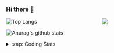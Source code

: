 ### Hi there 👋

<!--
**tao8687/tao8687** is a ✨ _special_ ✨ repository because its `README.md` (this file) appears on your GitHub profile.

Here are some ideas to get you started:

- 🔭 I’m currently working on ...
- 🌱 I’m currently learning ...
- 👯 I’m looking to collaborate on ...
- 🤔 I’m looking for help with ...
- 💬 Ask me about ...
- 📫 How to reach me: ...
- 😄 Pronouns: ...
- ⚡ Fun fact: ...
-->

<img align='right' src="https://media.giphy.com/media/M9gbBd9nbDrOTu1Mqx/giphy.gif" width="240">

  
![Top Langs](https://github-readme-stats.vercel.app/api/top-langs/?username=tao8687&layout=compact&title_color=23238E&text_color=A67D3D)

![Anurag's github stats](https://github-readme-stats.vercel.app/api?username=tao8687&show_icons=true&&text_color=A67D3D&title_color=23238E&show_icons=false&count_private=true&hide=stars)

<details>
  <summary>:zap: Coding Stats</summary>
  <br>
    
<!--START_SECTION:waka-->
![Code Time](http://img.shields.io/badge/Code%20Time-1%2C900%20hrs-blue)

![Profile Views](http://img.shields.io/badge/Profile%20Views-1-blue)

**🐱 My GitHub Data** 

> 📦 1.5 MB Used in GitHub's Storage 
 > 
> 🏆 64 Contributions in the Year 2025
 > 
> 🚫 Not Opted to Hire
 > 
> 📜 62 Public Repositories 
 > 
> 🔑 24 Private Repositories 
 > 
**I'm an Early 🐤** 

```text
🌞 Morning                1667 commits        ██████████████████████░░░   88.67 % 
🌆 Daytime                90 commits          █░░░░░░░░░░░░░░░░░░░░░░░░   04.79 % 
🌃 Evening                119 commits         ██░░░░░░░░░░░░░░░░░░░░░░░   06.33 % 
🌙 Night                  4 commits           ░░░░░░░░░░░░░░░░░░░░░░░░░   00.21 % 
```
📅 **I'm Most Productive on Wednesday** 

```text
Monday                   270 commits         ████░░░░░░░░░░░░░░░░░░░░░   14.36 % 
Tuesday                  256 commits         ███░░░░░░░░░░░░░░░░░░░░░░   13.62 % 
Wednesday                327 commits         ████░░░░░░░░░░░░░░░░░░░░░   17.39 % 
Thursday                 250 commits         ███░░░░░░░░░░░░░░░░░░░░░░   13.30 % 
Friday                   266 commits         ████░░░░░░░░░░░░░░░░░░░░░   14.15 % 
Saturday                 260 commits         ███░░░░░░░░░░░░░░░░░░░░░░   13.83 % 
Sunday                   251 commits         ███░░░░░░░░░░░░░░░░░░░░░░   13.35 % 
```


📊 **This Week I Spent My Time On** 

```text
🕑︎ Time Zone: Asia/Shanghai

💬 Programming Languages: 
C++                      8 hrs 18 mins       ██████████████████░░░░░░░   72.29 % 
YAML                     2 hrs 52 mins       ██████░░░░░░░░░░░░░░░░░░░   25.02 % 
Other                    10 mins             ░░░░░░░░░░░░░░░░░░░░░░░░░   01.55 % 
CMake                    7 mins              ░░░░░░░░░░░░░░░░░░░░░░░░░   01.12 % 
XML                      0 secs              ░░░░░░░░░░░░░░░░░░░░░░░░░   00.01 % 

🔥 Editors: 
VS Code                  11 hrs 29 mins      █████████████████████████   100.00 % 

🐱‍💻 Projects: 
FAST_LIO                 8 hrs 39 mins       ███████████████████░░░░░░   75.38 % 
VINS-Fusion              2 hrs 41 mins       ██████░░░░░░░░░░░░░░░░░░░   23.47 % 
kalibr                   4 mins              ░░░░░░░░░░░░░░░░░░░░░░░░░   00.65 % 
livox_to_pointcloud2     2 mins              ░░░░░░░░░░░░░░░░░░░░░░░░░   00.43 % 
tami_ws                  0 secs              ░░░░░░░░░░░░░░░░░░░░░░░░░   00.07 % 

💻 Operating System: 
Linux                    11 hrs 29 mins      █████████████████████████   100.00 % 
```

**I Mostly Code in C++** 

```text
C++                      11 repos            ████████░░░░░░░░░░░░░░░░░   32.35 % 
Python                   9 repos             ███████░░░░░░░░░░░░░░░░░░   26.47 % 
JavaScript               2 repos             █░░░░░░░░░░░░░░░░░░░░░░░░   05.88 % 
Batchfile                1 repo              █░░░░░░░░░░░░░░░░░░░░░░░░   02.94 % 
HTML                     1 repo              █░░░░░░░░░░░░░░░░░░░░░░░░   02.94 % 
```



**Timeline**

![Lines of Code chart](https://raw.githubusercontent.com/tao8687/tao8687/master/assets/bar_graph.png)


 Last Updated on 05/03/2025 01:44:04 UTC
<!--END_SECTION:waka-->
</details>

